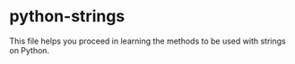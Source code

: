# python-strings
This file helps you proceed in learning the methods to be used with strings on Python. 
